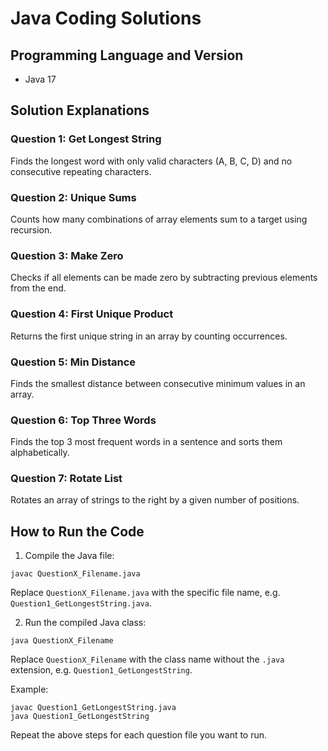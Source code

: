 # Java Coding Solutions

## Programming Language and Version
- Java 17

## Solution Explanations

### Question 1: Get Longest String
Finds the longest word with only valid characters (A, B, C, D) and no consecutive repeating characters.

### Question 2: Unique Sums
Counts how many combinations of array elements sum to a target using recursion.

### Question 3: Make Zero
Checks if all elements can be made zero by subtracting previous elements from the end.

### Question 4: First Unique Product
Returns the first unique string in an array by counting occurrences.

### Question 5: Min Distance
Finds the smallest distance between consecutive minimum values in an array.

### Question 6: Top Three Words
Finds the top 3 most frequent words in a sentence and sorts them alphabetically.

### Question 7: Rotate List
Rotates an array of strings to the right by a given number of positions.

## How to Run the Code

1. Compile the Java file:
```
javac QuestionX_Filename.java
```
Replace `QuestionX_Filename.java` with the specific file name, e.g. `Question1_GetLongestString.java`.

2. Run the compiled Java class:
```
java QuestionX_Filename
```
Replace `QuestionX_Filename` with the class name without the `.java` extension, e.g. `Question1_GetLongestString`.

Example:
```
javac Question1_GetLongestString.java
java Question1_GetLongestString
```

Repeat the above steps for each question file you want to run.
